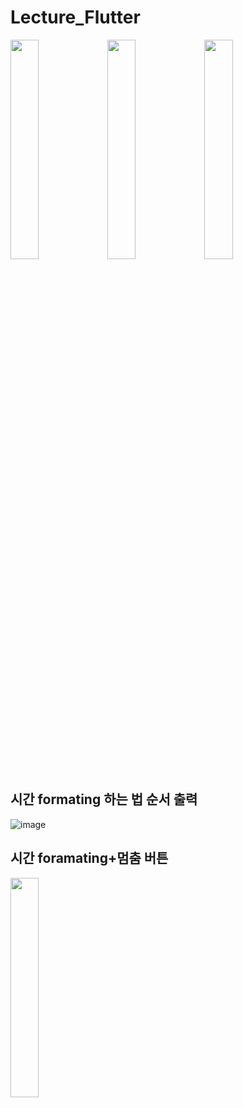 # Lecture_Flutter

  <img src="https://github.com/Chochanguk/Lecture_Flutter/assets/119058637/3941d83a-003f-4481-b841-b9bbb324770a" width=30% height=30%/>
  <img src="https://github.com/Chochanguk/Lecture_Flutter/assets/119058637/b4d6ce8b-e89d-417f-9210-b2055df38bd8" width=30% height=30%/>
  <img src="https://github.com/Chochanguk/Lecture_Flutter/assets/119058637/14caa5e4-07d5-4624-a9ae-6117d0230fca" width=30% height=30%/>

## 시간 formating 하는 법 순서 출력 
![image](https://github.com/Chochanguk/Lecture_Flutter/assets/119058637/74b68f17-25bf-472c-b2ee-b3c2e3dd354b)
## 시간 foramating+멈춤 버튼
  <img src="https://github.com/Chochanguk/Lecture_Flutter/assets/119058637/519b38c3-d271-4aa2-8b81-3a7c5e3477da" width=30% height=30%/>
